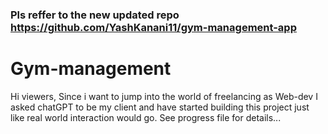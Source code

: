 ### Pls reffer to the new updated repo https://github.com/YashKanani11/gym-management-app

# Gym-management
Hi viewers, Since i want to jump into the world of freelancing as Web-dev I asked chatGPT to be my client and have started building this project just like real world interaction would go. See progress file for details...
